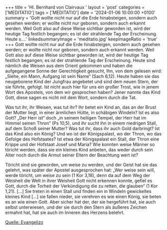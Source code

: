 +++
title = 'Hl. Bernhard von Clairvaux  '
layout = 'post'
categories = ['MEDITATIO']
tags = ['MEDITATIO']
date = '2024-01-06 10:00:00 +0100'
summary = 'Gott wollte nicht nur auf die Erde hinabsteigen, sondern auch gesehen werden; er wollte nicht nur geboren, sondern auch erkannt werden. Weil Gott also auf diese Weise sichtbar geworden ist, wird der heutige Tag festlich begangen; es ist der strahlende Tag der Erscheinung. Heute s....'
linkedsummaryImage = 'meditatio.jpg'
keepImageRatio = 'true'
+++
Gott wollte nicht nur auf die Erde hinabsteigen, sondern auch gesehen werden; er wollte nicht nur geboren, sondern auch erkannt werden. Weil Gott also auf diese Weise sichtbar geworden ist, wird der heutige Tag festlich begangen; es ist der strahlende Tag der Erscheinung. Heute sind nämlich die Weisen aus dem Orient gekommen und haben die aufgegangene Sonne der Gerechtigkeit gesucht, Ihn, von dem gelesen wird: „Siehe, ein Mann, Aufgang ist sein Name“ (Sach 6,12).<!--more--> Heute haben sie das neugeborene Kind der Jungfrau angebetet und sind dem neuen Stern, der sie führte, gefolgt. Ist nicht auch hier für uns ein großer Trost, wie in jenem Wort des Apostels, von dem wir gesprochen haben? Jener nannte das Kind Gott, diese sagen es nicht mit dem Wort, sondern durch die Tat. 

Was tut ihr, ihr Weisen, was tut ihr? Ihr betet ein Kind an, das an der Brust der Mutter liegt, in einer ärmlichen Hütte, in schäbigen Windeln? Ist es also Gott? „Der Herr ist“ doch „in seinem heiligen Tempel, der Herr hat im Himmel seinen Thron“ (Ps 10,5), und ihr sucht ihn in einem niedrigen Stall, auf dem Schoß seiner Mutter? Was tut ihr, dass ihr auch Gold darbringt? Ist das Kind also ein König? Und wo ist der Königspalast, wo der Thron, wo das Gefolge des Hofstaates? Ist etwa der Königspalast ein Stall, der Thron eine Krippe und der Hofstaat Josef und Maria? Wie konnten weise Männer so töricht werden, dass sie ein kleines Kind anbeten, das weder durch sein Alter noch durch die Armut seiner Eltern der Beachtung wert ist?

Töricht sind sie geworden, um weise zu werden, und der Geist hat sie das gelehrt, was später der Apostel ausgesprochen hat: „Wer weise sein will, werde töricht, um weise zu sein (1 Kor 3,18), denn da auf dem Weg der Weisheit die Welt in ihrer Weisheit Gott nicht erkennen konnte, gefiel es Gott, durch die Torheit der Verkündigung die zu retten, die glauben“ (1 Kor 1,21). […] Sie treten in einen Stall und finden ein in Windeln gewickeltes kleines Kind […] sie fallen nieder, sie verehren es wie einen König, sie beten es an wie einen Gott. Aber sicher hat der, der sie hergeführt hat, sie auch selbst unterwiesen, und der sie durch den Stern als äußeres Zeichen ermahnt hat, hat sie auch im Inneren des Herzens belehrt.  


[Quelle: Evangelizo](https://evangeliumtagfuertag.org/DE/gospel)
